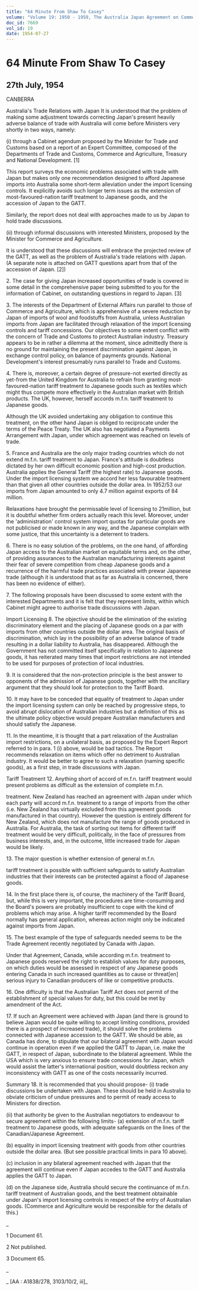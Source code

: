 ```yaml
---
title: "64 Minute From Shaw To Casey"
volume: "Volume 19: 1950 - 1959, The Australia Japan Agreement on Commerce"
doc_id: 7669
vol_id: 19
date: 1954-07-27
---
```


# 64 Minute From Shaw To Casey

## 27th July, 1954

CANBERRA

Australia's Trade Relations with Japan It is understood that the problem of making some adjustment towards correcting Japan's present heavily adverse balance of trade with Australia will come before Ministers very shortly in two ways, namely:

(i) through a Cabinet agendum proposed by the Minister for Trade and Customs based on a report of an Expert Committee, composed of the Departments of Trade and Customs, Commerce and Agriculture, Treasury and National Development. [1]

This report surveys the economic problems associated with trade with Japan but makes only one recommendation designed to afford Japanese imports into Australia some short-term alleviation under the import licensing controls. It explicitly avoids such longer term issues as the extension of most-favoured-nation tariff treatment to Japanese goods, and the accession of Japan to the GATT.

Similarly, the report does not deal with approaches made to us by Japan to hold trade discussions.

(ii) through informal discussions with interested Ministers, proposed by the Minister for Commerce and Agriculture.

It is understood that these discussions will embrace the projected review of the GATT, as well as the problem of Australia's trade relations with Japan. (A separate note is attached on GATT questions apart from that of the accession of Japan. [2])

2\. The case for giving Japan increased opportunities of trade is covered in some detail in the comprehensive paper being submitted to you for the information of Cabinet, on outstanding questions in regard to Japan. [3]

3\. The interests of the Department of External Affairs run parallel to those of Commerce and Agriculture, which is apprehensive of a severe reduction by Japan of imports of wool and foodstuffs from Australia, unless Australian imports from Japan are facilitated through relaxation of the import licensing controls and tariff concessions. Our objectives to some extent conflict with the concern of Trade and Customs to protect Australian industry. Treasury appears to be in rather a dilemma at the moment, since admittedly there is no ground for maintaining the present discrimination against Japan, in exchange control policy, on balance of payments grounds. National Development's interest presumably runs parallel to Trade and Customs.

4\. There is, moreover, a certain degree of pressure-not exerted directly as yet-from the United Kingdom for Australia to refrain from granting most-favoured-nation tariff treatment to Japanese goods such as textiles which might thus compete more effectively in the Australian market with British products. The UK, however, herself accords m.f.n. tariff treatment to Japanese goods.

Although the UK avoided undertaking any obligation to continue this treatment, on the other hand Japan is obliged to reciprocate under the terms of the Peace Treaty. The UK also has negotiated a Payments Arrangement with Japan, under which agreement was reached on levels of trade.

5\. France and Australia are the only major trading countries which do not extend m.f.n. tariff treatment to Japan. France's attitude is doubtless dictated by her own difficult economic position and high-cost production. Australia applies the General Tariff (the highest rate) to Japanese goods. Under the import licensing system we accord her less favourable treatment than that given all other countries outside the dollar area. In 1952/53 our imports from Japan amounted to only 4.7 million against exports of 84 million.

Relaxations have brought the permissable level of licensing to 21million, but it is doubtful whether firm orders actually reach this level. Moreover, under the 'administration' control system import quotas for particular goods are not publicised or made known in any way, and the Japanese complain with some justice, that this uncertainty is a deterrent to traders.

6\. There is no easy solution of the problems, on the one hand, of affording Japan access to the Australian market on equitable terms and, on the other, of providing assurances to the Australian manufacturing interests against their fear of severe competition from cheap Japanese goods and a recurrence of the harmful trade practices associated with prewar Japanese trade (although it is understood that as far as Australia is concerned, there has been no evidence of either).

7\. The following proposals have been discussed to some extent with the interested Departments and it is felt that they represent limits, within which Cabinet might agree to authorise trade discussions with Japan.

Import Licensing 8. The objective should be the elimination of the existing discriminatory element and the placing of Japanese goods on a par with imports from other countries outside the dollar area. The original basis of discrimination, which lay in the possibility of an adverse balance of trade resulting in a dollar liability to Australia, has disappeared. Although the Government has not committed itself specifically in relation to Japanese goods, it has reiterated many times that import restrictions are not intended to be used for purposes of protection of local industries.

9\. It is considered that the non-protection principle is the best answer to opponents of the admission of Japanese goods, together with the ancillary argument that they should look for protection to the Tariff Board.

10\. It may have to be conceded that equality of treatment to Japan under the import licensing system can only be reached by progressive steps, to avoid abrupt dislocation of Australian industries but a definition of this as the ultimate policy objective would prepare Australian manufacturers and should satisfy the Japanese.

11\. In the meantime, it is thought that a part relaxation of the Australian import restrictions, on a unilateral basis, as proposed by the Expert Report referred to in para. 1 (i) above, would be bad tactics. The Report recommends relaxation on items which offer no detriment to Australian industry. It would be better to agree to such a relaxation (naming specific goods), as a first step, in trade discussions with Japan.

Tariff Treatment 12. Anything short of accord of m.f.n. tariff treatment would present problems as difficult as the extension of complete m.f.n.

treatment. New Zealand has reached an agreement with Japan under which each party will accord m.f.n. treatment to a range of imports from the other (i.e. New Zealand has virtually excluded from this agreement goods manufactured in that country). However the question is entirely different for New Zealand, which does not manufacture the range of goods produced in Australia. For Australia, the task of sorting out items for different tariff treatment would be very difficult, politically, in the face of pressures from business interests, and, in the outcome, little increased trade for Japan would be likely.

13\. The major question is whether extension of general m.f.n.

tariff treatment is possible with sufficient safeguards to satisfy Australian industries that their interests can be protected against a flood of Japanese goods.

14\. In the first place there is, of course, the machinery of the Tariff Board, but, while this is very important, the procedures are time-consuming and the Board's powers are probably insufficient to cope with the kind of problems which may arise. A higher tariff recommended by the Board normally has general application, whereas action might only be indicated against imports from Japan.

15\. The best example of the type of safeguards needed seems to be the Trade Agreement recently negotiated by Canada with Japan.

Under that Agreement, Canada, while according m.f.n. treatment to Japanese goods reserved the right to establish values for duty purposes, on which duties would be assessed in respect of any Japanese goods entering Canada in such increased quantities as to cause or threat[en] serious injury to Canadian producers of like or competitive products.

16\. One difficulty is that the Australian Tariff Act does not permit of the establishment of special values for duty, but this could be met by amendment of the Act.

17\. If such an Agreement were achieved with Japan (and there is ground to believe Japan would be quite willing to accept limiting conditions, provided there is a prospect of increased trade), it should solve the problems connected with Japanese accession to the GATT. We should be able, as Canada has done, to stipulate that our bilateral agreement with Japan would continue in operation even if we applied the GATT to Japan, i.e. make the GATT, in respect of Japan, subordinate to the bilateral agreement. While the USA which is very anxious to ensure trade concessions for Japan, which would assist the latter's international position, would doubtless reckon any inconsistency with GATT as one of the costs necessarily incurred.

Summary 18. It is recommended that you should propose- (i) trade discussions be undertaken with Japan. These should be held in Australia to obviate criticism of undue pressures and to permit of ready access to Ministers for direction.

(ii) that authority be given to the Australian negotiators to endeavour to secure agreement within the following limits- (a) extension of m.f.n. tariff treatment to Japanese goods, with adequate safeguards on the lines of the Canadian/Japanese Agreement.

(b) equality in import licensing treatment with goods from other countries outside the dollar area. (But see possible practical limits in para 10 above).

(c) inclusion in any bilateral agreement reached with Japan that the agreement will continue even if Japan accedes to the GATT and Australia applies the GATT to Japan.

(d) on the Japanese side, Australia should secure the continuance of m.f.n. tariff treatment of Australian goods, and the best treatment obtainable under Japan's import licensing controls in respect of the entry of Australian goods. (Commerce and Agriculture would be responsible for the details of this.)

_

1 Document 61.

2 Not published.

3 Document 65.

_

_ [AA : A1838/278, 3103/10/2, iii]_
